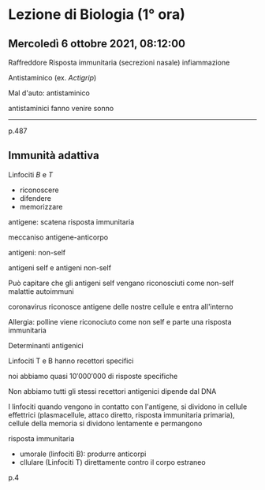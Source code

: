 #  Lezione di Biologia (1° ora)
## Mercoledì 6 ottobre 2021, 08:12:00

Raffreddore
Risposta immunitaria (secrezioni nasale) infiammazione

Antistaminico (ex. _Actigrip_)

Mal d'auto: antistaminico

antistaminici fanno venire sonno

---
p.487
## Immunità adattiva

Linfociti $B$ e $T$

* riconoscere
* difendere
* memorizzare


antigene: scatena risposta immunitaria

meccaniso antigene-anticorpo

antigeni: non-self

antigeni self e antigeni non-self

Può capitare che gli antigeni self vengano riconosciuti come non-self
malattie autoimmuni

coronavirus riconosce antigene delle nostre cellule e entra all'interno

Allergia: polline viene riconociuto come non self e parte una risposta immunitaria

Determinanti antigenici

Linfociti T e B hanno recettori specifici

noi abbiamo quasi $10'000'000$ di risposte specifiche


Non abbiamo tutti gli stessi recettori antigenici dipende dal DNA


I linfociti quando vengono in contatto con l'antigene, si dividono in cellule effettrici (plasmacellule, attaco diretto, risposta immunitaria primaria), cellule della memoria si dividono lentamente e permangono



risposta immunitaria
* umorale (linfociti B): produrre anticorpi
* cllulare (Linfociti T) direttamente contro il corpo estraneo

p.4
<!--stackedit_data:
eyJoaXN0b3J5IjpbMTYzMjYzMTI0MSwtNDk3MzkyMTE1LDM1MT
cxMjc5MiwtMTU1MjAwNzI4NSwtMTM0ODE1MjE3XX0=
-->